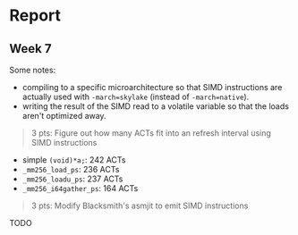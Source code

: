# Report

## Week 7

Some notes:
- compiling to a specific microarchitecture so that SIMD instructions are actually used with `-march=skylake` (instead of `-march=native`). 
- writing the result of the SIMD read to a volatile variable so that the loads aren't optimized away.

> 3 pts: Figure out how many ACTs fit into an refresh interval using SIMD instructions

- simple `(void)*a;`: 242 ACTs
- `_mm256_load_ps`: 236 ACTs
- `_mm256_loadu_ps`: 237 ACTs
- `_mm256_i64gather_ps`: 164 ACTs

> 3 pts: Modify Blacksmith's asmjit to emit SIMD instructions

TODO